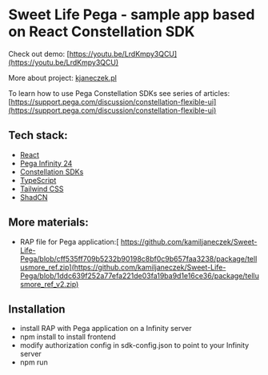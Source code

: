 # Sweet Life Pega - sample app based on React Constellation SDK

Check out demo: [https://youtu.be/LrdKmpy3QCU](https://youtu.be/LrdKmpy3QCU)

More about project: [kjaneczek.pl](https://www.kjaneczek.pl/portfolio/sweet-life)

To learn how to use Pega Constellation SDKs see series of articles: [https://support.pega.com/discussion/constellation-flexible-ui](https://support.pega.com/discussion/constellation-flexible-ui)

## Tech stack:
- [React](https://react.dev/)
- [Pega Infinity 24](https://docs.pega.com/bundle/platform/page/platform/release-notes/platform-release-notes.html)
- [Constellation SDKs](https://docs.pega.com/bundle/constellation-sdk/page/constellation-sdks/sdks/constellation-sdks.html)
- [TypeScript](https://www.typescriptlang.org)
- [Tailwind CSS](https://tailwindcss.com)
- [ShadCN](https://ui.shadcn.com/)

## More materials:
- RAP file for Pega application:[ https://github.com/kamiljaneczek/Sweet-Life-Pega/blob/cff535ff709b5232b90198c8bf0c9b657faa3238/package/tellusmore_ref.zip](https://github.com/kamiljaneczek/Sweet-Life-Pega/blob/1ddc639f252a77efa221de03fa19ba9d1e16ce36/package/tellusmore_ref_v2.zip)

## Installation
- install RAP with Pega application on a Infinity server
- npm install to install frontend
- modify authorization config in sdk-config.json to point to your Infinity server
- npm run
